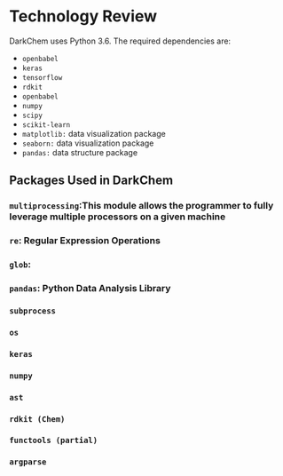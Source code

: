 # Technology Review

DarkChem uses Python 3.6.  The required dependencies are:

- `openbabel`
- `keras`
- `tensorflow`
- `rdkit`
- `openbabel`
- `numpy`
- `scipy`
- `scikit-learn`
- `matplotlib:` data visualization package
- `seaborn:` data visualization package
- `pandas:` data structure package

## Packages Used in DarkChem

### `multiprocessing`:This module allows the programmer to fully leverage multiple processors on a given machine

### `re`: Regular Expression Operations

### `glob`: 
#### 

### `pandas`: Python Data Analysis Library

### `subprocess`

### `os`

### `keras`

### `numpy`

### `ast`

### `rdkit (Chem)`

### `functools (partial)`

### `argparse`
